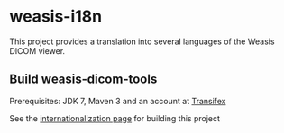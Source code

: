 # weasis-i18n #


This project provides a translation into several languages of the Weasis DICOM viewer.

## Build weasis-dicom-tools ##

Prerequisites: JDK 7, Maven 3 and an account at [Transifex](https://www.transifex.com/signin)

See the [internationalization page](https://nroduit.github.io/en/getting-started/translating/) for building this project
